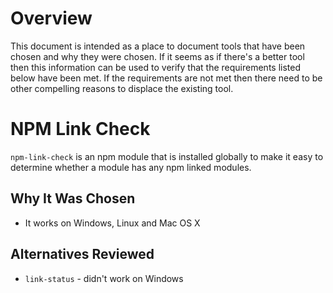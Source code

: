 Overview
========

This document is intended as a place to document tools that have been chosen
and why they were chosen.  If it seems as if there's a better tool then this
information can be used to verify that the requirements listed below have been
met.  If the requirements are not met then there need to be other compelling
reasons to displace the existing tool.

NPM Link Check
==============

`npm-link-check` is an npm module that is installed globally to make it easy
to determine whether a module has any npm linked modules.

Why It Was Chosen
-----------------

* It works on Windows, Linux and Mac OS X

Alternatives Reviewed
---------------------

* `link-status` - didn't work on Windows
